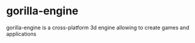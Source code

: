 # gorilla-engine
gorilla-engine is a cross-platform 3d engine allowing to create games and applications
